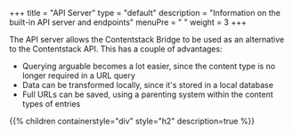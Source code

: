 +++
title = "API Server"
type = "default"
description = "Information on the built-in API server and endpoints"
menuPre = "<i class='fa-solid fa-fw fa-server'></i> "
weight = 3
+++

The API server allows the Contentstack Bridge to be used as an alternative to the Contentstack API. This has a couple of advantages:

- Querying arguable becomes a lot easier, since the content type is no longer required in a URL query
- Data can be transformed locally, since it's stored in a local database
- Full URLs can be saved, using a parenting system within the content types of entries

{{% children containerstyle="div" style="h2" description=true %}}
